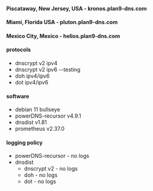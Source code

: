 #### Piscataway, New Jersey, USA - kronos.plan9-dns.com
#### Miami, Florida USA - pluton.plan9-dns.com 
#### Mexico City, Mexico - helios.plan9-dns.com

#### protocols
- dnscrypt v2 ipv4
- dnscrypt v2 ipv6 --testing
- doh ipv4/ipv6
- dot ipv4/ipv6

#### software
- debian 11 bullseye
- powerDNS-recursor v4.9.1
- dnsdist v1.81
- prometheus v2.37.0

#### logging policy
- powerDNS-recursor - no logs
- dnsdist
  - dnscrypt v2 - no logs
  - doh - no logs
  - dot - no logs 
